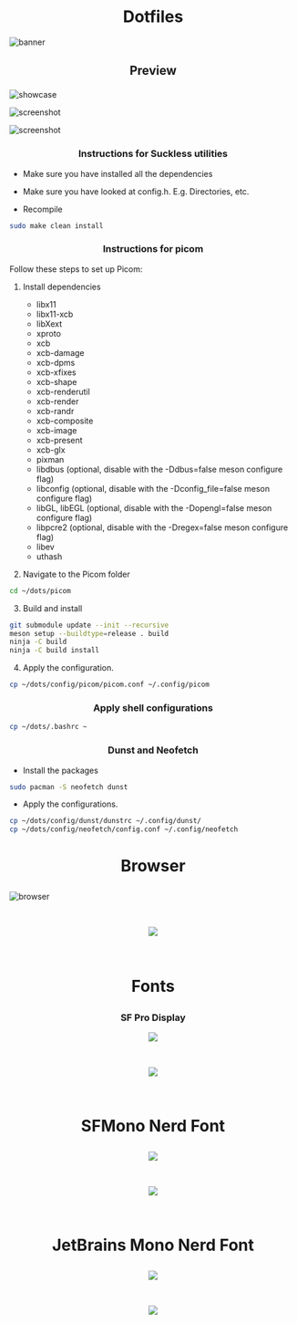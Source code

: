 # <h1 align="center"> Dotfiles </h1>


![banner](https://github.com/osvajac0/dots/blob/main/stuffs/banner.png)



## <p align="center"> <b> Preview </b> </p>



![showcase](https://github.com/osvajac0/dots/blob/main/showcase.gif)

![screenshot](https://github.com/osvajac0/dots/blob/main/stuffs/preview1.png)

![screenshot](https://github.com/osvajac0/dots/blob/main/stuffs/preview2.png)


### <p align="center">Instructions for Suckless utilities</p>


- Make sure you have installed all the dependencies 

- Make sure you have looked at config.h. E.g. Directories, etc.

- Recompile
```bash
sudo make clean install
```


### <p align="center">Instructions for picom</p>


Follow these steps to set up Picom:


 1. Install dependencies 

    - libx11
    - libx11-xcb
    - libXext
    - xproto
    - xcb
    - xcb-damage
    - xcb-dpms
    - xcb-xfixes
    - xcb-shape
    - xcb-renderutil
    - xcb-render
    - xcb-randr
    - xcb-composite
    - xcb-image
    - xcb-present
    - xcb-glx
    - pixman
    - libdbus (optional, disable with the -Ddbus=false meson configure flag)
    - libconfig (optional, disable with the -Dconfig_file=false meson configure flag)
    - libGL, libEGL (optional, disable with the -Dopengl=false meson configure flag)
    - libpcre2 (optional, disable with the -Dregex=false meson configure flag)
    - libev
    - uthash


 2. Navigate to the Picom folder


```bash
cd ~/dots/picom
```


 3. Build and install


```bash
git submodule update --init --recursive
meson setup --buildtype=release . build
ninja -C build
ninja -C build install
```


 4. Apply the configuration.

```bash
cp ~/dots/config/picom/picom.conf ~/.config/picom
``` 

### <p align="center">Apply shell configurations</p>

```bash
cp ~/dots/.bashrc ~
```

### <p align="center">Dunst and Neofetch</p>


- Install the packages 
```bash
sudo pacman -S neofetch dunst
```

- Apply the configurations.
```bash
cp ~/dots/config/dunst/dunstrc ~/.config/dunst/
cp ~/dots/config/neofetch/config.conf ~/.config/neofetch
```


# <p align="center">Browser</p>


![browser](https://github.com/osvajac0/dots/blob/main/stuffs/browser.gif)


<br>
<p align="center"> <a href="https://github.com/osvajac0/Neptune">
  <img src="https://github.com/vinceliuice/WhiteSur-gtk-theme/blob/pictures/pictures/download-button.svg"/>
</a> </p>
<br>


# <p align="center">Fonts</p>


### <p align="center">SF Pro Display</p>


<p align="center"> <img src="https://github.com/osvajac0/dots/blob/main/fonts%20images/sfpro.jpg"/> </p>


<br>
<p align="center"> <a href="https://github.com/sahibjotsaggu/San-Francisco-Pro-Fonts">
  <img src="https://github.com/vinceliuice/WhiteSur-gtk-theme/blob/pictures/pictures/download-button.svg"/>
</a> </p>
<br>


# <p align="center">SFMono Nerd Font</p>


<p align="center"> <img src="https://github.com/osvajac0/dots/blob/main/fonts%20images/sfmono.jpg"/> </p>


<br>
<p align="center"> <a href="https://github.com/epk/SF-Mono-Nerd-Font">
  <img src="https://github.com/vinceliuice/WhiteSur-gtk-theme/blob/pictures/pictures/download-button.svg"/>
</a> </p>
<br>


# <p align="center">JetBrains Mono Nerd Font</p>


<p align="center"> <img src="https://github.com/osvajac0/dots/blob/main/fonts%20images/jet.png"/> </p>


<br>
<p align="center"> <a href="https://www.jetbrains.com/lp/mono/">
  <img src="https://github.com/vinceliuice/WhiteSur-gtk-theme/blob/pictures/pictures/download-button.svg"/>
</a> </p>
<br>
